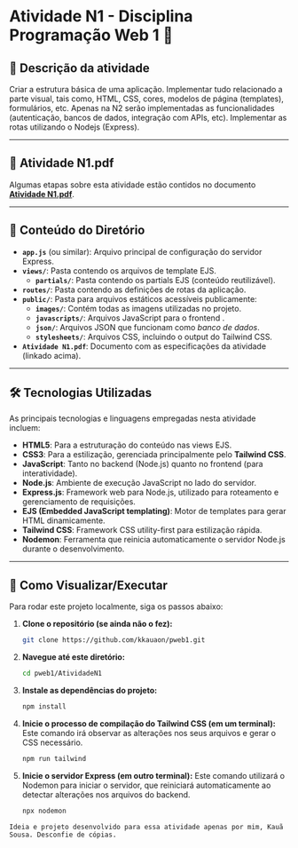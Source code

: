 # Atividade N1 - Disciplina Programação Web 1 🚀

## 🎯 Descrição da atividade
Criar a estrutura básica de uma aplicação. Implementar tudo relacionado a parte visual, tais como, HTML, CSS, cores, modelos de página (templates), formulários, etc. Apenas na N2 serão implementadas as funcionalidades (autenticação, bancos de dados, integração com APIs, etc). Implementar as rotas utilizando o Nodejs (Express). 

---
## 📄 Atividade N1.pdf
Algumas etapas sobre esta atividade estão contidos no documento **[Atividade N1.pdf](https://github.com/kkauaon/pweb1/blob/main/AtividadeN1/Atividade%20N1.pdf)**.

---
## 📂 Conteúdo do Diretório
* **`app.js`** (ou similar): Arquivo principal de configuração do servidor Express.
* **`views/`**: Pasta contendo os arquivos de template EJS.
    * **`partials/`**: Pasta contendo os partials EJS (conteúdo reutilizável).
* **`routes/`**: Pasta contendo as definições de rotas da aplicação.
* **`public/`**: Pasta para arquivos estáticos acessíveis publicamente:
    * **`images/`**: Contém todas as imagens utilizadas no projeto.
    * **`javascripts/`**: Arquivos JavaScript para o frontend .
    * **`json/`**: Arquivos JSON que funcionam como *banco de dados*.
    * **`stylesheets/`**: Arquivos CSS, incluindo o output do Tailwind CSS.
* **`Atividade N1.pdf`**: Documento com as especificações da atividade (linkado acima).

---
## 🛠️ Tecnologias Utilizadas
As principais tecnologias e linguagens empregadas nesta atividade incluem:

* **HTML5**: Para a estruturação do conteúdo nas views EJS.
* **CSS3**: Para a estilização, gerenciada principalmente pelo **Tailwind CSS**.
* **JavaScript**: Tanto no backend (Node.js) quanto no frontend (para interatividade).
* **Node.js**: Ambiente de execução JavaScript no lado do servidor.
* **Express.js**: Framework web para Node.js, utilizado para roteamento e gerenciamento de requisições.
* **EJS (Embedded JavaScript templating)**: Motor de templates para gerar HTML dinamicamente.
* **Tailwind CSS**: Framework CSS utility-first para estilização rápida.
* **Nodemon**: Ferramenta que reinicia automaticamente o servidor Node.js durante o desenvolvimento.

---
## 🚀 Como Visualizar/Executar
Para rodar este projeto localmente, siga os passos abaixo:

1.  **Clone o repositório (se ainda não o fez):**
    ```bash
    git clone https://github.com/kkauaon/pweb1.git
    ```
2.  **Navegue até este diretório:**
    ```bash
    cd pweb1/AtividadeN1
    ```
3.  **Instale as dependências do projeto:**
    ```bash
    npm install
    ```
4.  **Inicie o processo de compilação do Tailwind CSS (em um terminal):**
    Este comando irá observar as alterações nos seus arquivos e gerar o CSS necessário.
    ```bash
    npm run tailwind
    ```
5.  **Inicie o servidor Express (em outro terminal):**
    Este comando utilizará o Nodemon para iniciar o servidor, que reiniciará automaticamente ao detectar alterações nos arquivos do backend.
    ```bash
    npx nodemon
    ```


`Ideia e projeto desenvolvido para essa atividade apenas por mim, Kauã Sousa. Desconfie de cópias.`
